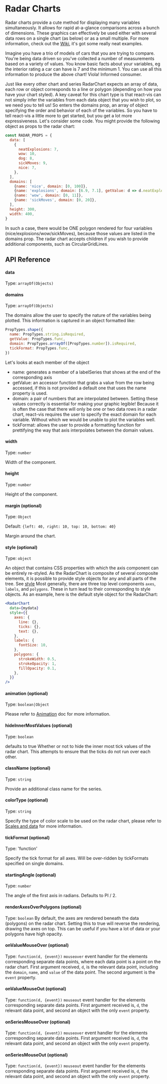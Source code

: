 # Radar Charts

Radar charts provide a cute method for displaying many variables simultaneously.
It allows for rapid at-a-glance comparisons across a bunch of dimensions. These
graphics can effectively be used either with several data rows on a single chart
(as below) or as a small multiple. For more information, check out the
[Wiki](https://en.wikipedia.org/wiki/Radar_chart), it's got some really neat
examples.

<!-- INJECT:"BasicRadarChartWithLink" -->

Imagine you have a trio of models of cars that you are trying to compare. You're
being data driven so you've collected a number of measurements based on a
variety of values. You know basic facts about your variables, eg the interior
rating a car can have is 7 and the minimum 1. You can use all this information
to produce the above chart! Viola! Informed consumer.

<!-- INJECT:"AnimatedRadarChartWithLink" -->

Just like every other chart and series RadarChart expects an array of data, each
row or object corresponds to a line or polygon (depending on how you have your
chart styled). A key caveat for this chart type is that react-vis can not simply
infer the variables from each data object that you wish to plot, so we need you
to tell us! So enters the domains prop, an array of object specifying the order
and behavior of each of the variables. So you have to tell react-vis a little
more to get started, but you get a lot more expressiveness. Let's consider some
code. You might provide the following object as props to the radar chart:

```javascript
const RADAR_PROPS = {
  data: [
    {
      neatExplosions: 7,
      wow: 10,
      dog: 8,
      sickMoves: 9,
      nice: 7,
    },
  ],
  domains: [
    {name: 'nice', domain: [0, 100]},
    {name: 'explosions', domain: [6.9, 7.1], getValue: d => d.neatExplosions},
    {name: 'wow', domain: [0, 11]},
    {name: 'sickMoves', domain: [0, 20]},
  ],
  height: 300,
  width: 400,
}
```

In such a case, there would be ONE polygon rendered for four variables
(nice/explosions/wow/sickMoves), because those values are listed in the domains
prop. The radar chart accepts children if you wish to provide additional
components, such as CircularGridLines.

## API Reference

#### data

Type: `arrayOf(Objects)`

#### domains

Type: `arrayOf(Objects)`

The domains allow the user to specify the nature of the variables being plotted.
This information is captured in an object formatted like:

```javascript
PropTypes.shape({
  name: PropTypes.string.isRequired,
  getValue: PropTypes.func,
  domain: PropTypes.arrayOf([PropTypes.number]).isRequired,
  tickFormat: PropTypes.func,
})
```

Let's looks at each member of the object

- name: generates a member of a labelSeries that shows at the end of the
  corresponding axis
- getValue: an accessor function that grabs a value from the row being accessed,
  if this is not provided a default one that uses the name property is used.
- domain: a pair of numbers that are interpolated between. Setting these values
  correctly is essential for making your graphic legible! Because it is often
  the case that there will only be one or two data rows in a radar chart,
  react-vis requires the user to specify the exact domain for each variable.
  Without which we would be unable to plot the variables well.
- tickFormat: allows the user to provide a formatting function for prettifying
  the way that axis interpolates between the domain values.

#### width

Type: `number`

Width of the component.

#### height

Type: `number`

Height of the component.

#### margin (optional)

Type: `Object`

Default: `{left: 40, right: 10, top: 10, bottom: 40}`

Margin around the chart.

#### style (optional)

Type: `object`

An object that contains CSS properties with which the axis component can be
entirely re-styled. As the RadarChart is composite of several composite
elements, it is possible to provide style objects for any and all parts of the
tree. See [style](style.md) Most generally, there are three top level components
`axes`, `labels`, and `polygons`. These in turn lead to their corresponding to
style objects. As an example, here is the default style object for the
RadarChart:

```jsx
<RadarChart
  data={mydata}
  style={{
    axes: {
      line: {},
      ticks: {},
      text: {},
    },
    labels: {
      fontSize: 10,
    },
    polygons: {
      strokeWidth: 0.5,
      strokeOpacity: 1,
      fillOpacity: 0.1,
    },
  }}
/>
```

#### animation (optional)

Type: `boolean|Object`

Please refer to [Animation](animation.md) doc for more information.

#### hideInnerMostValues (optional)

Type: `boolean`

defaults to true Whether or not to hide the inner most tick values of the radar
chart. This attempts to ensure that the ticks do not run over each other.

#### className (optional)

Type: `string`

Provide an additional class name for the series.

#### colorType (optional)

Type: `string`

Specify the type of color scale to be used on the radar chart, please refer to
[Scales and data](scales-and-data.md) for more information.

#### tickFormat (optional)

Type: 'function'

Specify the tick format for all axes. Will be over-ridden by tickFormats
specified on single domains.

#### startingAngle (optional)

Type: `number`

The angle of the first axis in radians. Defaults to PI / 2.

#### renderAxesOverPolygons (optional)

Type: `boolean` By default, the axes are rendered beneath the data (polygons) on
the radar chart. Setting this to true will reverse the rendering, drawing the
axes on top. This can be useful if you have a lot of data or your polygons have
high opacity.

#### onValueMouseOver (optional)

Type: `function(d, {event})` `mouseover` event handler for the elements
corresponding separate data points, where each data point is a point on the
radar chart. First argument received, `d`, is the relevant data point, including
the `domain`, `name`, and `value` of the data point. The second argument is the
`event` property.

#### onValueMouseOut (optional)

Type: `function(d, {event})` `mouseout` event handler for the elements
corresponding separate data points. First argument received is, `d`, the
relevant data point, and second an object with the only `event` property.

#### onSeriesMouseOver (optional)

Type: `function(d, {event})` `mouseover` event handler for the elements
corresponding separate data points. First argument received is, `d`, the
relevant data point, and second an object with the only `event` property.

#### onSeriesMouseOut (optional)

Type: `function(d, {event})` `mouseout` event handler for the elements
corresponding separate data points. First argument received is, `d`, the
relevant data point, and second an object with the only `event` property.
